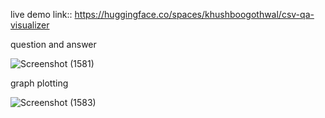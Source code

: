live demo link:: https://huggingface.co/spaces/khushboogothwal/csv-qa-visualizer






question and answer






![Screenshot (1581)](https://github.com/user-attachments/assets/0c7e7454-b66f-486f-9608-dd75b8ecec62)





graph plotting





![Screenshot (1583)](https://github.com/user-attachments/assets/c3552c56-eeff-4b08-93b9-131a2017b250)



